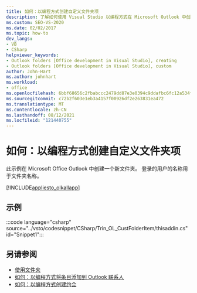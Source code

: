 ```yaml
---
title: 如何：以编程方式创建自定义文件夹项
description: 了解如何使用 Visual Studio 以编程方式在 Microsoft Outlook 中创建自定义文件夹项。
ms.custom: SEO-VS-2020
ms.date: 02/02/2017
ms.topic: how-to
dev_langs:
- VB
- CSharp
helpviewer_keywords:
- Outlook folders [Office development in Visual Studio], creating
- Outlook folders [Office development in Visual Studio], custom
author: John-Hart
ms.author: johnhart
ms.workload:
- office
ms.openlocfilehash: 6bbf68656c2fbabccc2479dd87e3e0394c9ddafbc6fc12a534fa714e64673855
ms.sourcegitcommit: c72b2f603e1eb3a4157f00926df2e263831ea472
ms.translationtype: MT
ms.contentlocale: zh-CN
ms.lasthandoff: 08/12/2021
ms.locfileid: "121440755"
---
```

# <a name="how-to-programmatically-create-custom-folder-items"></a>如何：以编程方式创建自定义文件夹项
  此示例在 Microsoft Office Outlook 中创建一个新文件夹。 登录的用户的名称用于文件夹名称。

 [!INCLUDE[appliesto_olkallapp](../vsto/includes/appliesto-olkallapp-md.md)]

## <a name="example"></a>示例
 :::code language="csharp" source="../vsto/codesnippet/CSharp/Trin_OL_CustFolderItem/thisaddin.cs" id="Snippet1":::

## <a name="see-also"></a>另请参阅
- [使用文件夹](../vsto/working-with-folders.md)
- [如何：以编程方式将条目添加到 Outlook 联系人](../vsto/how-to-programmatically-add-an-entry-to-outlook-contacts.md)
- [如何：以编程方式创建约会](../vsto/how-to-programmatically-create-appointments.md)
